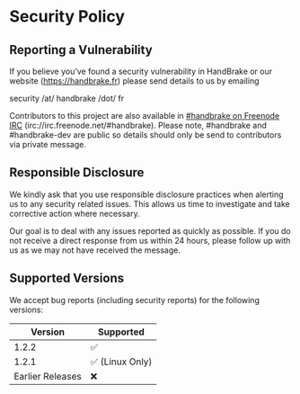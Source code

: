 # Security Policy

## Reporting a Vulnerability

If you believe you’ve found a security vulnerability in HandBrake or our website (https://handbrake.fr) please send details to us by emailing 

security /at/ handbrake /dot/ fr

Contributors to this project are also available in [#handbrake on Freenode IRC](https://webchat.freenode.net/?channels=handbrake) (irc://irc.freenode.net/#handbrake).
Please note, #handbrake and #handbrake-dev are public so details should only be send to contributors via private message.


## Responsible Disclosure

We kindly ask that you use responsible disclosure practices when alerting us to any security related issues.
This allows us time to investigate and take corrective action where necessary. 

Our goal is to deal with any issues reported as quickly as possible.  If you do not receive a direct response from us within 24 hours, please follow up with us as we may not have received the message.


## Supported Versions

We accept bug reports (including security reports) for the following versions:

| Version            | Supported          |
| ------------------ | ------------------ |
| 1.2.2              | :white_check_mark: |
| 1.2.1              | :white_check_mark: (Linux Only) |
| Earlier Releases   | :x:                |
